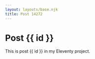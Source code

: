 ```yaml
---
layout: layouts/base.njk
title: Post 14272
---
```


# Post {{ id }}

This is post {{ id }} in my Eleventy project.
